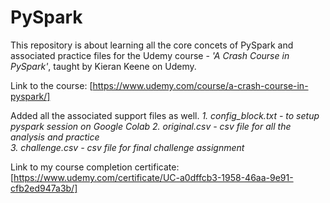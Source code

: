 # PySpark

This repository is about learning all the core concets of PySpark and associated practice files for the Udemy course - *'A Crash Course in PySpark'*, taught by  Kieran Keene on Udemy.

Link to the course: [https://www.udemy.com/course/a-crash-course-in-pyspark/]

Added all the associated support files as well.
_1. config_block.txt - to setup pyspark session on Google Colab_
_2. original.csv - csv file for all the analysis and practice_   
_3. challenge.csv - csv file for final challenge assignment_

Link to my course completion certificate: [https://www.udemy.com/certificate/UC-a0dffcb3-1958-46aa-9e91-cfb2ed947a3b/]
